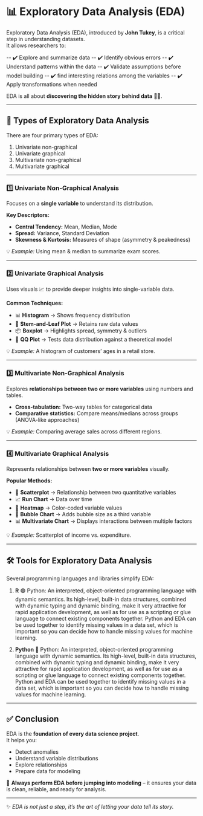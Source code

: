 # 📊 Exploratory Data Analysis (EDA)

Exploratory Data Analysis (EDA), introduced by **John Tukey**, is a critical step in understanding datasets.  
It allows researchers to:  

-- ✔️ Explore and summarize data
-- ✔️ Identify obvious errors
-- ✔️ Understand patterns within the data
-- ✔️ Validate assumptions before model building 
-- ✔️ find interesting relations among the variables
-- ✔️ Apply transformations when needed  

EDA is all about **discovering the hidden story behind data** 🕵️‍♂️.  

---

## 🔎 Types of Exploratory Data Analysis  

There are four primary types of EDA:

1. Univariate non-graphical
2. Univariate graphical
3. Multivariate non-graphical
4. Multivariate graphical
---

### 1️⃣ Univariate Non-Graphical Analysis  
Focuses on a **single variable** to understand its distribution.  

**Key Descriptors:**  
- **Central Tendency:** Mean, Median, Mode  
- **Spread:** Variance, Standard Deviation  
- **Skewness & Kurtosis:** Measures of shape (asymmetry & peakedness)  

💡 *Example:* Using mean & median to summarize exam scores.  

---

### 2️⃣ Univariate Graphical Analysis  
Uses visuals 📈 to provide deeper insights into single-variable data.  

**Common Techniques:**  
- 📊 **Histogram** → Shows frequency distribution  
- 🌿 **Stem-and-Leaf Plot** → Retains raw data values  
- 📦 **Boxplot** → Highlights spread, symmetry & outliers  
- 📐 **QQ Plot** → Tests data distribution against a theoretical model  

💡 *Example:* A histogram of customers’ ages in a retail store.  

---

### 3️⃣  Multivariate Non-Graphical Analysis  
Explores **relationships between two or more variables** using numbers and tables.  

- **Cross-tabulation:** Two-way tables for categorical data  
- **Comparative statistics:** Compare means/medians across groups (ANOVA-like approaches)  

💡 *Example:* Comparing average sales across different regions. 

---

### 4️⃣ Multivariate Graphical Analysis  
Represents relationships between **two or more variables** visually.  

**Popular Methods:**  
- 🔵 **Scatterplot** → Relationship between two quantitative variables  
- 📈 **Run Chart** → Data over time  
- 🎨 **Heatmap** → Color-coded variable values  
- 🫧 **Bubble Chart** → Adds bubble size as a third variable  
- 📊 **Multivariate Chart** → Displays interactions between multiple factors  

💡 *Example:* Scatterplot of income vs. expenditure.  

---

## 🛠️ Tools for Exploratory Data Analysis  

Several programming languages and libraries simplify EDA:  

1. **R**  🟢 Python: An interpreted, object-oriented programming language with dynamic semantics. Its high-level, built-in data structures, combined with dynamic typing and dynamic binding, make it very attractive for rapid application development, as well as for use as a scripting or glue language to connect existing components together. Python and EDA can be used together to identify missing values in a data set, which is important so you can decide how to handle missing values for machine learning. 

2. **Python**   🐍 Python: An interpreted, object-oriented programming language with dynamic semantics. Its high-level, built-in data structures, combined with dynamic typing and dynamic binding, make it very attractive for rapid application development, as well as for use as a scripting or glue language to connect existing components together. Python and EDA can be used together to identify missing values in a data set, which is important so you can decide how to handle missing values for machine learning.

---

## ✅ Conclusion  

EDA is the **foundation of every data science project**.  
It helps you:  

- Detect anomalies  
- Understand variable distributions  
- Explore relationships  
- Prepare data for modeling  

🔑 **Always perform EDA before jumping into modeling** – it ensures your data is clean, reliable, and ready for analysis.  

---
✨ *EDA is not just a step, it’s the art of letting your data tell its story.*  
